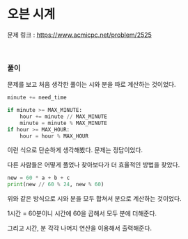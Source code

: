 오븐 시계
===

문제 링크 : https://www.acmicpc.net/problem/2525

<br>

### 풀이

문제를 보고 처음 생각한 풀이는 시와 분을 따로 계산하는 것이었다.

~~~Python
minute += need_time

if minute >= MAX_MINUTE:
    hour += minute // MAX_MINUTE
    minute = minute % MAX_MINUTE
if hour >= MAX_HOUR:
    hour = hour % MAX_HOUR
~~~

이런 식으로 단순하게 생각해봤다.
문제는 정답이었다.

다른 사람들은 어떻게 풀었나 찾아보다가 더 효율적인 방법을 찾았다.

~~~Python
new = 60 * a + b + c
print(new // 60 % 24, new % 60)
~~~

위와 같은 방식으로 시와 분을 모두 합쳐서 분으로 계산하는 것이었다.

1시간 = 60분이니 시간에 60을 곱해서 모두 분에 더해준다.

그리고 시간, 분 각각 나머지 연산을 이용해서 출력해준다.